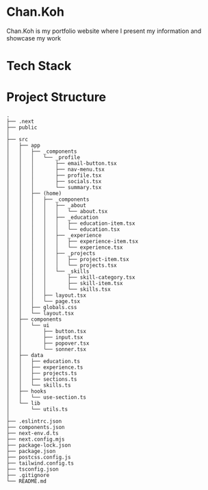 # Chan.Koh
Chan.Koh is my portfolio website where I present my information and showcase my work

# Tech Stack

# Project Structure
    .
    ├── .next
    ├── public
    │
    ├── src
    │   ├── app
    │   │   ├── _components
    │   │   │   └── _profile
    │   │   │       ├── email-button.tsx
    │   │   │       ├── nav-menu.tsx
    │   │   │       ├── profile.tsx
    │   │   │       ├── socials.tsx
    │   │   │       └── summary.tsx
    │   │   ├── (home)
    │   │   │   ├── _components
    │   │   │   │   ├── _about
    │   │   │   │   │   └── about.tsx
    │   │   │   │   ├── _education
    │   │   │   │   │   ├── education-item.tsx
    │   │   │   │   │   └── education.tsx
    │   │   │   │   ├── _experience
    │   │   │   │   │   ├── experience-item.tsx
    │   │   │   │   │   └── experience.tsx
    │   │   │   │   ├── _projects
    │   │   │   │   │   ├── project-item.tsx
    │   │   │   │   │   └── projects.tsx
    │   │   │   │   └── _skills
    │   │   │   │       ├── skill-category.tsx
    │   │   │   │       ├── skill-item.tsx
    │   │   │   │       └── skills.tsx
    │   │   │   ├── layout.tsx
    │   │   │   └── page.tsx
    │   │   ├── globals.css
    │   │   └── layout.tsx
    │   ├── components
    │   │   └── ui
    │   │       ├── button.tsx
    │   │       ├── input.tsx
    │   │       ├── popover.tsx
    │   │       └── sonner.tsx
    │   ├── data
    │   │   ├── education.ts
    │   │   ├── experience.ts
    │   │   ├── projects.ts
    │   │   ├── sections.ts
    │   │   └── skills.ts
    │   ├── hooks
    │   │   └── use-section.ts
    │   └── lib
    │       └── utils.ts
    │
    ├── .eslintrc.json
    ├── components.json
    ├── next-env.d.ts
    ├── next.config.mjs
    ├── package-lock.json
    ├── package.json
    ├── postcss.config.js
    ├── tailwind.config.ts
    ├── tsconfig.json
    ├── .gitignore
    └── README.md
